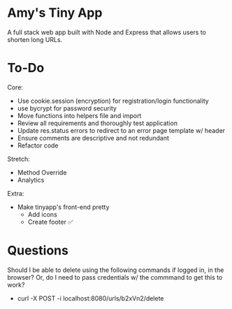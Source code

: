 # Amy's Tiny App 

A full stack web app built with Node and Express that allows users to shorten long URLs.


# To-Do

Core:
* Use cookie.session (encryption) for registration/login functionality
* use bycrypt for password security
* Move functions into helpers file and import
* Review all requirements and thoroughly test application
* Update res.status errors to redirect to an error page template w/ header
* Ensure comments are descriptive and not redundant
* Refactor code

Stretch:

* Method Override
* Analytics

Extra:
* Make tinyapp's front-end pretty
  * Add icons
  * Create footer ✅ 


# Questions

Should I be able to delete using the following commands if logged in, in the browser? Or, do I need to pass credentials w/ the commmand to get this to work?

* curl -X POST -i localhost:8080/urls/b2xVn2/delete

